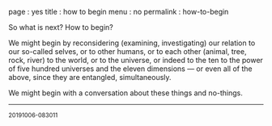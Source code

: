 page : yes
title : how to begin
menu : no
permalink : how-to-begin

So what is next? How to begin? 

We might begin by reconsidering (examining, investigating) our relation to our so-called selves, or to other humans, or to each other (animal, tree, rock, river) to the world, or to the universe, or indeed to the ten to the power of five hundred universes and the eleven dimensions — or even all of the above, since they are entangled, simultaneously.

We might begin with a conversation about these things and no-things.

----------------------

<small>20191006-083011</small>